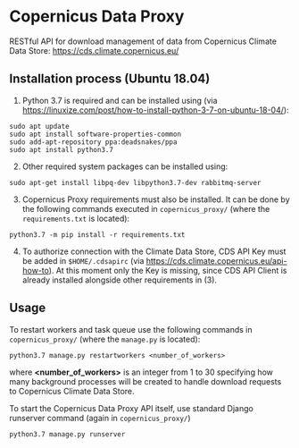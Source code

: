 # Copernicus Data Proxy

RESTful API for download management of data from Copernicus Climate Data Store: https://cds.climate.copernicus.eu/

## Installation process (Ubuntu 18.04)

1. Python 3.7 is required and can be installed using (via https://linuxize.com/post/how-to-install-python-3-7-on-ubuntu-18-04/): 

```
sudo apt update
sudo apt install software-properties-common
sudo add-apt-repository ppa:deadsnakes/ppa
sudo apt install python3.7
```

2. Other required system packages can be installed using:

```
sudo apt-get install libpq-dev libpython3.7-dev rabbitmq-server
```

3. Copernicus Proxy requirements must also be installed. It can be done by the following commands executed in `copernicus_proxy/` (where the `requirements.txt` is located):

```
python3.7 -m pip install -r requirements.txt
```

4. To authorize connection with the Climate Data Store, CDS API Key must be added in `$HOME/.cdsapirc` (via https://cds.climate.copernicus.eu/api-how-to). At this moment only the Key is missing, since CDS API Client is already installed alongside other requirements in (3).

## Usage

To restart workers and task queue use the following commands in `copernicus_proxy/` (where the `manage.py` is located):

```
python3.7 manage.py restartworkers <number_of_workers>
```

where **<number_of_workers>** is an integer from 1 to 30 specifying how many background processes will be created to handle download requests to Copernicus Climate Data Store.

To start the Copernicus Data Proxy API itself, use standard Django runserver command (again in `copernicus_proxy/`)

```
python3.7 manage.py runserver
```
